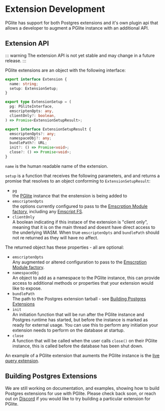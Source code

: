 # Extension Development

PGlite has support for both Postgres extensions and it's own plugin api that allows a developer to augment a PGlite instance with an additional API.

## Extension API

::: warning
The extension API is not yet stable and may change in a future release.
:::

PGlite extensions are an object with the following interface:

```ts
export interface Extension {
  name: string;
  setup: ExtensionSetup;
}

export type ExtensionSetup = (
  pg: PGliteInterface,
  emscriptenOpts: any,
  clientOnly?: boolean,
) => Promise<ExtensionSetupResult>;

export interface ExtensionSetupResult {
  emscriptenOpts?: any;
  namespaceObj?: any;
  bundlePath?: URL;
  init?: () => Promise<void>;
  close?: () => Promise<void>;
}
```

`name` is the human readable name of the extension.

`setup` is a function that receives the following parameters, and and returns a promise that resolves to an object conforming to `ExtensionSetupResult`:

- `pg`<br>
  the [PGlite](../docs/api.md) instance that the enstension is being added to
- `emscriptenOpts`<br>
  the options currently configured to pass to the [Emscrption Module factory](https://emscripten.org/docs/api_reference/module.html), including any [Emscript FS](https://emscripten.org/docs/api_reference/Filesystem-API.html).
- `clientOnly`<br>
  A boolean indicating if this instace of the extension is "client only", meaning that it is on the main thread and doesnt have direct access to the underlying WASM. When true `emscriptenOpts` and `bundlePath` should not re returned as they will have no affect.

The returned object has these properties - all are optional:

- `emscriptenOpts`<br>
  Any augmented or altered configuration to pass to the [Emscrption Module factory](https://emscripten.org/docs/api_reference/module.html).
- `namespaceObj`<br>
  An object to add as a namespace to the PGlite instance, this can provide access to additional methods or properties that your extension would like to expose.
- `bundlePath`<br>
  The path to the Postgres extension tarball - see [Building Postgres Extensions](#building-postgres-extensions)
- `init`<br>
  An initiation function that will be run after the PGlite instance and Postgres runtime has started, but before the instance is marked as ready for external usage. You can use this to perform any initiation your extension needs to perform on the database at startup.
- `close`<br>
  A function that will be called when the user calls `close()` on their PGlite instance, this is called before the database has been shut down.

An example of a PGlite extension that auments the PGlite instance is the [live query extension](../docs/live-queries.md).

## Building Postgres Extensions

We are still working on documentation, and examples, showing how to build Postgres extensions for use with PGlite. Please check back soon, or reach out on [Discord](https://discord.com/channels/933657521581858818/1212676471588520006) if you would like to try building a particular extension for PGlite.
